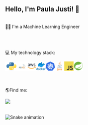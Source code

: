 

## Hello, I'm Paula Justi! 👋
<br/>
👩‍💻 I'm a Machine Learning Engineer
<br/>
<br/>
<br/>
<br/>

 
 💻 My technology stack:
 
 <div align="center">

 
  <img align="left" alt="Python" height="30" width="40" src="https://raw.githubusercontent.com/devicons/devicon/master/icons/python/python-original.svg">
<img align="left" alt="Mysql" width="30px" src="https://raw.githubusercontent.com/github/explore/80688e429a7d4ef2fca1e82350fe8e3517d3494d/topics/mysql/mysql.png" />
<img align="left" alt="AWS" width="30px" src="https://raw.githubusercontent.com/github/explore/fbceb94436312b6dacde68d122a5b9c7d11f9524/topics/aws/aws.png" />
<img align="left" alt="Docker" width="30px"
src="https://raw.githubusercontent.com/github/explore/80688e429a7d4ef2fca1e82350fe8e3517d3494d/topics/docker/docker.png" />
<img align="left" alt="Kubernetes" width="30px" src="https://raw.githubusercontent.com/github/explore/80688e429a7d4ef2fca1e82350fe8e3517d3494d/topics/kubernetes/kubernetes.png" />
<img align="left" alt="Java" width="30px" src="https://raw.githubusercontent.com/github/explore/80688e429a7d4ef2fca1e82350fe8e3517d3494d/topics/java/java.png" />
<img align="left" alt="JavaScript" width="30px" src="https://raw.githubusercontent.com/github/explore/80688e429a7d4ef2fca1e82350fe8e3517d3494d/topics/javascript/javascript.png" />
<img align="left" alt="Spring Boot" width="30px" src="https://raw.githubusercontent.com/github/explore/80688e429a7d4ef2fca1e82350fe8e3517d3494d/topics/spring-boot/spring-boot.png" />
 
</div>
  
<br/>
<br/>
<br/>
<br/>

 🌎Find me:
 
<div> 
  <a href="https://www.linkedin.com/in/paulajusti/" target="_blank"><img src="https://img.shields.io/badge/-LinkedIn-%230077B5?style=for-the-badge&logo=linkedin&logoColor=white" target="_blank"></a> 
<br/>
<br/>
 
 ![Snake animation](https://github.com/PaulaJusti01/paulajusti01/blob/output/github-contribution-grid-snake.svg)
 
 
</div>
